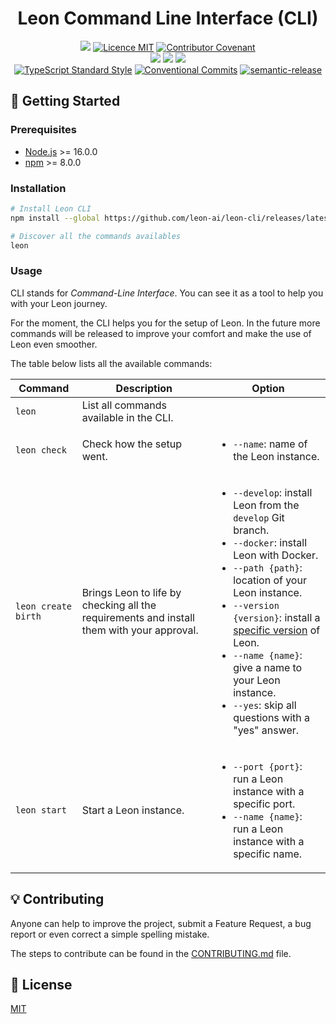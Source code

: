 <h1 align="center">Leon Command Line Interface (CLI)</h1>

<p align="center">
  <a href="./CONTRIBUTING.md"><img src="https://img.shields.io/badge/PRs-welcome-brightgreen.svg?style=flat" /></a>
  <a href="./LICENSE"><img src="https://img.shields.io/badge/licence-MIT-blue.svg" alt="Licence MIT"/></a>
  <a href="./CODE_OF_CONDUCT.md"><img src="https://img.shields.io/badge/Contributor%20Covenant-v2.0%20adopted-ff69b4.svg" alt="Contributor Covenant" /></a>
  <br />
  <a href="https://github.com/leon-ai/leon-cli/actions/workflows/build.yml"><img src="https://github.com/leon-ai/leon-cli/actions/workflows/build.yml/badge.svg?branch=develop" /></a>
  <a href="https://github.com/leon-ai/leon-cli/actions/workflows/test.yml"><img src="https://github.com/leon-ai/leon-cli/actions/workflows/test.yml/badge.svg?branch=develop" /></a>
  <a href="https://github.com/leon-ai/leon-cli/actions/workflows/lint.yml"><img src="https://github.com/leon-ai/leon-cli/actions/workflows/lint.yml/badge.svg?branch=develop" /></a>
  <br />
  <a href="https://www.npmjs.com/package/ts-standard"><img alt="TypeScript Standard Style" src="https://camo.githubusercontent.com/f87caadb70f384c0361ec72ccf07714ef69a5c0a/68747470733a2f2f62616467656e2e6e65742f62616467652f636f64652532307374796c652f74732d7374616e646172642f626c75653f69636f6e3d74797065736372697074"/></a>
  <a href="https://conventionalcommits.org"><img src="https://img.shields.io/badge/Conventional%20Commits-1.0.0-yellow.svg" alt="Conventional Commits" /></a>
  <a href="https://github.com/semantic-release/semantic-release"><img src="https://img.shields.io/badge/%20%20%F0%9F%93%A6%F0%9F%9A%80-semantic--release-e10079.svg" alt="semantic-release" /></a>
</p>

## 🚀 Getting Started

### Prerequisites

- [Node.js](https://nodejs.org/) >= 16.0.0
- [npm](https://npmjs.com/) >= 8.0.0

### Installation

```sh
# Install Leon CLI
npm install --global https://github.com/leon-ai/leon-cli/releases/latest/download/leon-cli.tar.gz

# Discover all the commands availables
leon
```

### Usage

CLI stands for *Command-Line Interface*. You can see it as a tool to help you with your Leon journey.

For the moment, the CLI helps you for the setup of Leon. In the future more commands will be released to improve your comfort and make the use of Leon even smoother.

The table below lists all the available commands:

| Command                                 | Description             | Option |
| ----------------------------------------|--------------------|---|
| `leon`          | List all commands available in the CLI.       | |
| `leon check`            | Check how the setup went.       | <ul><li>`--name`: name of the Leon instance.</li></ul> |
| `leon create birth`            | Brings Leon to life by checking all the requirements and install them with your approval. | <ul><li>`--develop`: install Leon from the `develop` Git branch.</li><li>`--docker`: install Leon with Docker.</li><li>`--path {path}`: location of your Leon instance.</li><li>`--version {version}`: install a [specific version](https://github.com/leon-ai/leon/releases) of Leon.</li><li>`--name {name}`: give a name to your Leon instance.</li><li>`--yes`: skip all questions with a "yes" answer.</li></ul> |
| `leon start`          | Start a Leon instance.       | <ul><li>`--port {port}`: run a Leon instance with a specific port.</li><li>`--name {name}`: run a Leon instance with a specific name.</li></ul> |

## 💡 Contributing

Anyone can help to improve the project, submit a Feature Request, a bug report or even correct a simple spelling mistake.

The steps to contribute can be found in the [CONTRIBUTING.md](./CONTRIBUTING.md) file.

## 📄 License

[MIT](./LICENSE)
